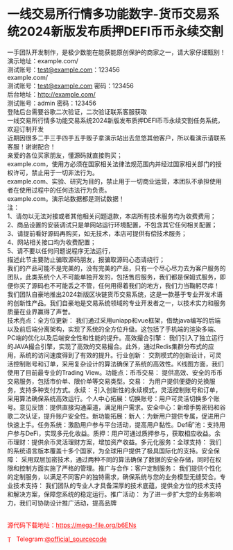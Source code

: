 # 一线交易所行情多功能数字-货币交易系统2024新版发布质押DEFI币币永续交割

一手团队开发制作，是极少数能在能获能原创保护的商家之一，请大家仔细甄别！<br>演示地址：example.com/<br>       测试账号：test@example.com：123456<br>       example.com/<br>       测试账号：test@example.com 密码：123456<br>后台地址：http://example.com/<br>      测试账号：admin 密码：123456<br>      登陆后台需要谷歌二次验证，二次验证联系客服获取<br>一线交易所行情多功能交易系统2024新版发布质押DEFI币币永续交割任务系统，欢迎订制开发<br>近期因很多二手三手四手五手贩子拿演示站出去忽悠其他客户，所以看演示请联系客服！谢谢配合！<br>亲爱的各位买家朋友，懂源码就直接购买；<br>example.com，使用方必须在国家相关法律法规范围内并经过国家相关部门的授权许可，禁止用于一切非法行为。<br>example.com、实验、研究为目的，禁止用于一切商业运营，本团队不承担使用者在使用过程中的任何违法行为负责。<br>example.com。演示站数据都是测试数据！<br>注：<br>1、请勿以无法对接或者其他相关问题退款，本店所有技术服务均为收费费用；<br>2、商品设置的安装调试只是单网站运行环境配置，不包含其它任何相关配置；<br>3、请提前看好源码再购买，如无技术，本店可提供有偿技术服务；<br>4、网站相关接口均为收费配置；<br>5、请不要以任何问题说程序无法运行，<br>描述此节主要防止骗取源码朋友，报骗取源码心态请绕行；<br>我们的产品可能不是完美的，没有完美的产品，只有一个尽心尽力去为客户服务的团队，此类系统个人不可能单独开发的，包括售后服务，我们都是保姆式服务，即便你买了源码也不可能丢之不管，任何用得着我们的地方，我们力当鞠躬尽瘁！<br>我们团队自豪地推出2024新版区块链货币交易系统，这是一款基于专业开发术语的创新性产品。我们自豪地是交易系统领域的专业开发者之一，以技术实力和服务质量在业界赢得了声誉。<br>技术亮点：全方位更新： 我们通过采用uniapp和vue框架，借助java编写的后端以及前后端分离架构，实现了系统的全方位升级。这包括了手机端的渲染多端、PC端的优化以及后端安全性和性能的提升。高效撮合引擎： 我们引入了独立运行的JAVA撮合引擎，实现了高效的交易撮合。此外，通过Redis集群分布式的应用，系统的访问速度得到了有效的提升。行业创新： 交割模式的创新设计，可灵活控制账号和订单，采用复杂设计的算法确保了系统的高效性。K线图方面，我们使用了目前最专业的Trading View。功能点：币币交易： 提供高效、安全的币币交易服务，包括市价单、限价单等交易类型。交易： 为用户提供便捷的兑换服务，支持多种支付方式。永续： 引入创新性的永续模式，灵活控制账号和订单，采用算法确保系统高效运行。个人中心拓展：切换账号：用户可灵活切换多个账号。意见反馈：提供直接沟通渠道，满足用户需求。安全中心：新增手势密码和谷歌二次认证，提升账户安全性。新功能拓展：新人：为新用户提供专属，促进用户快速上手。任务系统：激励用户参与平台活动，提高用户黏性。Defi矿池：支持用户参与DeFi，实现多元化收益。质押：用户可通过质押参与，获取相应收益。余币理财：提供余币灵活理财方案，增加资产收益。多元化服务：全球支持： 我们的系统语言版本覆盖十多个国家，为全球用户提供了极具国际化的支持。安全保障： 采用双层加密技术，通过两种不同的算法确保了数据的安全存储，同时在权限和控制方面实施了严格的管理。推广与合作：客户定制服务： 我们提供个性化的定制服务，以满足不同客户的独特需求，确保系统与您的业务模型无缝契合。专业技术支持： 我们团队的专业人才具备深厚的技术底蕴，提供全方位的技术支持和解决方案，保障您系统的稳定运行。推广活动： 为了进一步扩大您的业务影响力，我们可协助设计推广活动，提高品牌<br><br>


<p style="color: red;">源代码下载地址：<a href="https://mega-file.org/b6ENs" style="color: red;">https://mega-file.org/b6ENs</a></p><p style="color: red;"><img src="https://cdn-icons-png.flaticon.com/512/2111/2111646.png" alt="Telegram Icon" style="width: 16px; vertical-align: middle; margin-right: 5px;">Telegram:<a href="https://t.me/official_sourcecode" style="color: red;">@official_sourcecode</a></p>